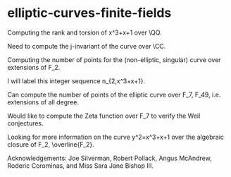 # elliptic-curves-finite-fields
Computing the rank and torsion of x^3+x+1 over \QQ.

Need to compute the j-invariant of the curve over \CC.

Computing the number of points for the (non-elliptic, singular) curve over extensions of F_2.

I will label this integer sequence n_{2,x^3+x+1}.

Can compute the number of points of the elliptic curve over F_7, F_49, i.e. extensions of all degree.

Would like to compute the Zeta function over F_7 to verify the Weil conjectures.

Looking for more information on the curve y^2=x^3+x+1 over the algebraic closure of F_2, \overline{F_2}.

Acknowledgements: Joe Silverman, Robert Pollack, Angus McAndrew, Roderic Corominas, and Miss Sara Jane Bishop III.
